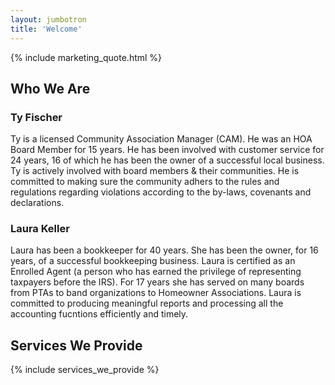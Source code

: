 ```yaml
---
layout: jumbotron
title: 'Welcome'
---
```

{% include marketing_quote.html %}

## Who We Are
### Ty Fischer
Ty is a licensed Community Association Manager (CAM). He was an HOA Board Member for 15 years. He has been involved
with customer service for 24 years, 16 of which he has been the owner of a successful local business. Ty is actively
involved with board members & their communities.  He is committed to making sure the community adhers to the rules and
regulations regarding violations according to the by-laws, covenants and declarations.

### Laura Keller
Laura has been a bookkeeper for 40 years. She has been the owner, for 16 years, of a successful bookkeeping business.
Laura is certified as an Enrolled Agent (a person who has earned the privilege of representing taxpayers before the IRS).
For 17 years she has served on many boards from PTAs to band organizations to Homeowner Associations. Laura is committed
to producing meaningful reports and processing all the accounting fucntions efficiently and timely.

## Services We Provide
{% include services_we_provide %}
